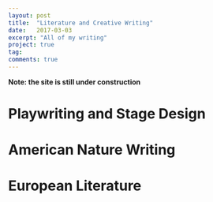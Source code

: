 ```yaml
---
layout: post
title:  "Literature and Creative Writing"
date:   2017-03-03
excerpt: "All of my writing"
project: true
tag:
comments: true
---
```


**Note: the site is still under construction**

# Playwriting and Stage Design

# American Nature Writing

# European Literature

